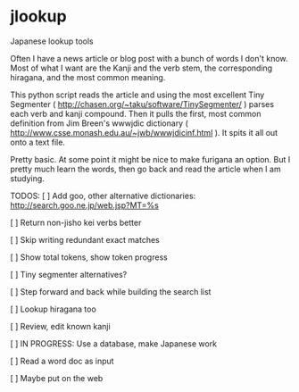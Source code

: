 jlookup
=======

Japanese lookup tools

Often I have a news article or blog post with a bunch of words I don't know. Most of what I want are the Kanji and the verb stem, the corresponding hiragana, and the most common meaning.

This python script reads the article and using the most excellent Tiny Segmenter ( http://chasen.org/~taku/software/TinySegmenter/ ) parses each verb and kanji compound. Then it pulls the first, most common definition from Jim Breen's wwwjdic dictionary ( http://www.csse.monash.edu.au/~jwb/wwwjdicinf.html ). It spits it all out onto a text file.

Pretty basic. At some point it might be nice to make furigana an option. But I pretty much learn the words, then go back and read the article when I am studying.

TODOS:
[ ] Add goo, other alternative dictionaries: http://search.goo.ne.jp/web.jsp?MT=%s

[ ] Return non-jisho kei verbs better

[ ] Skip writing redundant exact matches

[ ] Show total tokens, show token progress

[ ] Tiny segmenter alternatives?

[ ] Step forward and back while building the search list

[ ] Lookup hiragana too

[ ] Review, edit known kanji

[ ] IN PROGRESS: Use a database, make Japanese work

[ ] Read a word doc as input

[ ] Maybe put on the web
